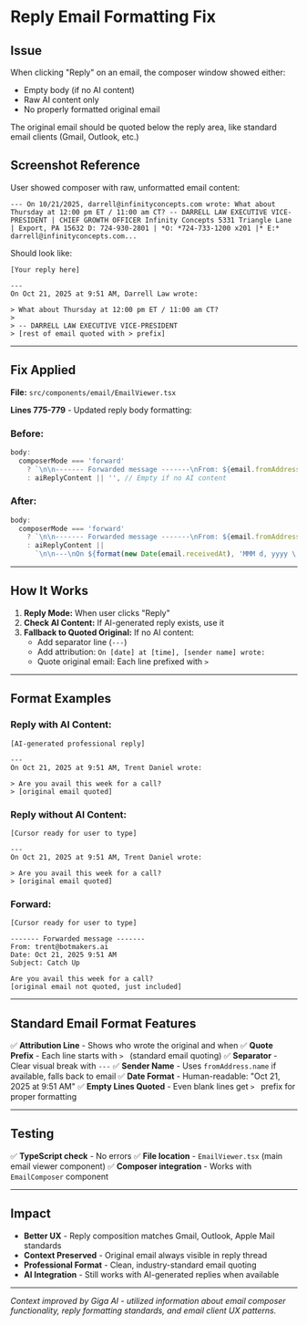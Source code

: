 # Reply Email Formatting Fix

## Issue

When clicking "Reply" on an email, the composer window showed either:

- Empty body (if no AI content)
- Raw AI content only
- No properly formatted original email

The original email should be quoted below the reply area, like standard email clients (Gmail, Outlook, etc.)

## Screenshot Reference

User showed composer with raw, unformatted email content:

```
--- On 10/21/2025, darrell@infinityconcepts.com wrote: What about Thursday at 12:00 pm ET / 11:00 am CT? -- DARRELL LAW EXECUTIVE VICE-PRESIDENT | CHIEF GROWTH OFFICER Infinity Concepts 5331 Triangle Lane | Export, PA 15632 D: 724-930-2801 | *O: *724-733-1200 x201 |* E:* darrell@infinityconcepts.com...
```

Should look like:

```
[Your reply here]

---
On Oct 21, 2025 at 9:51 AM, Darrell Law wrote:

> What about Thursday at 12:00 pm ET / 11:00 am CT?
>
> -- DARRELL LAW EXECUTIVE VICE-PRESIDENT
> [rest of email quoted with > prefix]
```

---

## Fix Applied

**File:** `src/components/email/EmailViewer.tsx`

**Lines 775-779** - Updated reply body formatting:

### Before:

```typescript
body:
  composerMode === 'forward'
    ? `\n\n------- Forwarded message -------\nFrom: ${email.fromAddress.email}\nDate: ${format(new Date(email.receivedAt), 'MMM d, yyyy h:mm a')}\nSubject: ${email.subject}\n\n${email.bodyText}`
    : aiReplyContent || '', // Empty if no AI content
```

### After:

```typescript
body:
  composerMode === 'forward'
    ? `\n\n------- Forwarded message -------\nFrom: ${email.fromAddress.email}\nDate: ${format(new Date(email.receivedAt), 'MMM d, yyyy h:mm a')}\nSubject: ${email.subject}\n\n${email.bodyText}`
    : aiReplyContent ||
      `\n\n---\nOn ${format(new Date(email.receivedAt), 'MMM d, yyyy \'at\' h:mm a')}, ${email.fromAddress.name || email.fromAddress.email} wrote:\n\n${email.bodyText ? email.bodyText.split('\n').map(line => `> ${line}`).join('\n') : ''}`,
```

---

## How It Works

1. **Reply Mode:** When user clicks "Reply"
2. **Check AI Content:** If AI-generated reply exists, use it
3. **Fallback to Quoted Original:** If no AI content:
   - Add separator line (`---`)
   - Add attribution: `On [date] at [time], [sender name] wrote:`
   - Quote original email: Each line prefixed with `> `

---

## Format Examples

### Reply with AI Content:

```
[AI-generated professional reply]

---
On Oct 21, 2025 at 9:51 AM, Trent Daniel wrote:

> Are you avail this week for a call?
> [original email quoted]
```

### Reply without AI Content:

```
[Cursor ready for user to type]

---
On Oct 21, 2025 at 9:51 AM, Trent Daniel wrote:

> Are you avail this week for a call?
> [original email quoted]
```

### Forward:

```
[Cursor ready for user to type]

------- Forwarded message -------
From: trent@botmakers.ai
Date: Oct 21, 2025 9:51 AM
Subject: Catch Up

Are you avail this week for a call?
[original email not quoted, just included]
```

---

## Standard Email Format Features

✅ **Attribution Line** - Shows who wrote the original and when
✅ **Quote Prefix** - Each line starts with `> ` (standard email quoting)
✅ **Separator** - Clear visual break with `---`
✅ **Sender Name** - Uses `fromAddress.name` if available, falls back to email
✅ **Date Format** - Human-readable: "Oct 21, 2025 at 9:51 AM"
✅ **Empty Lines Quoted** - Even blank lines get `> ` prefix for proper formatting

---

## Testing

✅ **TypeScript check** - No errors
✅ **File location** - `EmailViewer.tsx` (main email viewer component)
✅ **Composer integration** - Works with `EmailComposer` component

---

## Impact

- **Better UX** - Reply composition matches Gmail, Outlook, Apple Mail standards
- **Context Preserved** - Original email always visible in reply thread
- **Professional Format** - Clean, industry-standard email quoting
- **AI Integration** - Still works with AI-generated replies when available

---

_Context improved by Giga AI - utilized information about email composer functionality, reply formatting standards, and email client UX patterns._

